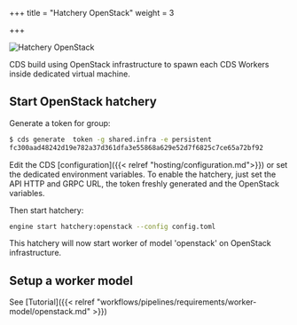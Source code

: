+++
title = "Hatchery OpenStack"
weight = 3

+++

![Hatchery OpenStack](/images/hatchery.openstack.png)

CDS build using OpenStack infrastructure to spawn each CDS Workers inside dedicated virtual machine.

## Start OpenStack hatchery

Generate a token for group:

```bash
$ cds generate  token -g shared.infra -e persistent
fc300aad48242d19e782a37d361dfa3e55868a629e52d7f6825c7ce65a72bf92
```

Edit the CDS [configuration]({{< relref "hosting/configuration.md">}}) or set the dedicated environment variables. To enable the hatchery, just set the API HTTP and GRPC URL, the token freshly generated and the OpenStack variables.

Then start hatchery:

```bash
engine start hatchery:openstack --config config.toml
```

This hatchery will now start worker of model 'openstack' on OpenStack infrastructure.

## Setup a worker model

See [Tutorial]({{< relref "workflows/pipelines/requirements/worker-model/openstack.md" >}})
